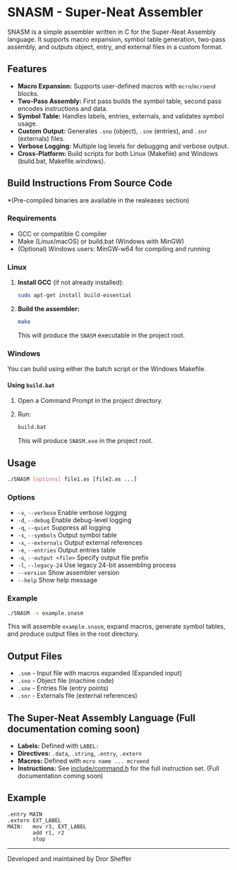 # SNASM - Super-Neat Assembler

SNASM is a simple assembler written in C for the Super-Neat Assembly language. It supports macro expansion, symbol table generation, two-pass assembly, and outputs object, entry, and external files in a custom format.

## Features

- **Macro Expansion:** Supports user-defined macros with `mcro`/`mcroend` blocks.
- **Two-Pass Assembly:** First pass builds the symbol table, second pass encodes instructions and data.
- **Symbol Table:** Handles labels, entries, externals, and validates symbol usage.
- **Custom Output:** Generates `.sno` (object), `.sne` (entries), and `.snr` (externals) files.
- **Verbose Logging:** Multiple log levels for debugging and verbose output.
- **Cross-Platform:** Build scripts for both Linux (Makefile) and Windows (build.bat, Makefile.windows).

## Build Instructions From Source Code

*(Pre-compiled binaries are available in the realeases section)

### Requirements
- GCC or compatible C compiler
- Make (Linux/macOS) or build.bat (Windows with MinGW)
- (Optional) Windows users: MinGW-w64 for compiling and running

### Linux

1. **Install GCC** (if not already installed):

    ```sh
    sudo apt-get install build-essential
    ```

2. **Build the assembler:**

    ```sh
    make
    ```

    This will produce the `SNASM` executable in the project root.

### Windows

You can build using either the batch script or the Windows Makefile.

#### Using `build.bat`

1. Open a Command Prompt in the project directory.
2. Run:

    ```bat
    build.bat
    ```

    This will produce `SNASM.exe` in the project root.

## Usage

```sh
./SNASM [options] file1.as [file2.as ...]
```

### Options

- `-v`, `--verbose`        Enable verbose logging
- `-d`, `--debug`          Enable debug-level logging
- `-q`, `--quiet`          Suppress all logging
- `-s`, `--symbols`        Output symbol table
- `-x`, `--externals`      Output external references
- `-e`, `--entries`        Output entries table
- `-o`, `--output <file>`  Specify output file prefix
- `-l`, `--legacy-24`      Use legacy 24-bit assembling process
- `--version`              Show assembler version
- `--help`                 Show help message

### Example

```sh
./SNASM -v example.snasm
```

This will assemble `example.snasm`, expand macros, generate symbol tables, and produce output files in the root directory.

## Output Files

- `.snm` - Input file with macros expanded (Expanded input)
- `.sno` - Object file (machine code)
- `.sne` - Entries file (entry points)
- `.snr` - Externals file (external references)

## The Super-Neat Assembly Language (Full documentation coming soon)

- **Labels:** Defined with `LABEL:`
- **Directives:** `.data`, `.string`, `.entry`, `.extern`
- **Macros:** Defined with `mcro name ... mcroend`
- **Instructions:** See [include/command.h](include/command.h) for the full instruction set. (Full documentation coming soon)

## Example

```assembly
.entry MAIN
.extern EXT_LABEL
MAIN:   mov r3, EXT_LABEL
        add r1, r2
        stop
```

---

Developed and maintained by Dror Sheffer
